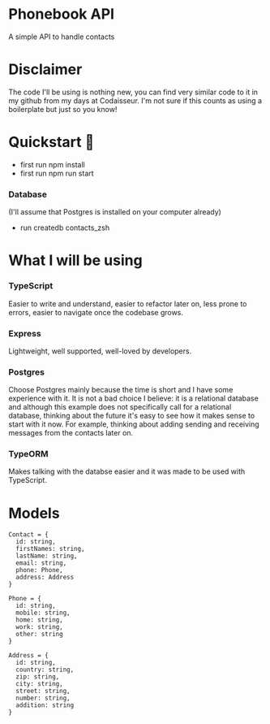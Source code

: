 # Phonebook API <br>

A simple API to handle contacts

# Disclaimer

  The code I'll be using is nothing new, you can find very similar code to it in my github from my days at Codaisseur. I'm not sure if this counts as using a boilerplate but just so you know! 

# Quickstart 🚀

* first run npm install <br>
* first run npm run start <br>

### Database 
(I'll assume that Postgres is installed on your computer already) <br>
* run createdb contacts_zsh <br>
    
# What I will be using 

  ### TypeScript
  Easier to write and understand, easier to refactor later on, less prone to errors, easier to navigate once the codebase grows.
    
  ### Express
  Lightweight, well supported, well-loved by developers.
  
  ### Postgres
  Choose Postgres mainly because the time is short and I have some experience with it. It is not a bad choice I believe: it is a relational database and although this example does not specifically call for a relational database, thinking about the future it's easy to see how it makes sense to start with it now. For example, thinking about adding sending and receiving messages from the contacts later on.
    
  ### TypeORM
  Makes talking with the databse easier and it was made to be used with TypeScript.
    
# Models
  ```
  Contact = {
    id: string,
    firstNames: string,
    lastName: string,
    email: string,
    phone: Phone,
    address: Address
  }

  Phone = {
    id: string,
    mobile: string,
    home: string,
    work: string,
    other: string
  }

  Address = {
    id: string,
    country: string,
    zip: string,
    city: string,
    street: string,
    number: string,
    addition: string
  }
  ```
